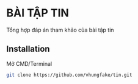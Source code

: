 # BÀI TẬP TIN

Tổng hợp đáp án tham khảo của bài tập tin

## Installation

Mở CMD/Terminal

```bash
git clone https://github.com/vhungfake/tin.git
```

